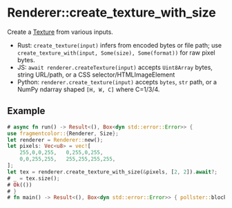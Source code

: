 # Renderer::create_texture_with_size

Create a [Texture](https://fragmentcolor.org/api/core/texture) from various inputs.

- Rust: `create_texture(input)` infers from encoded bytes or file path; use `create_texture_with(input, Some(size), Some(format))` for raw pixel bytes.
- JS: `await renderer.createTexture(input)` accepts `Uint8Array` bytes, string URL/path, or a CSS selector/HTMLImageElement
- Python: `renderer.create_texture(input)` accepts `bytes`, `str` path, or a NumPy ndarray shaped `[H, W, C]` where C=1/3/4.

## Example

```rust
# async fn run() -> Result<(), Box<dyn std::error::Error>> {
use fragmentcolor::{Renderer, Size};
let renderer = Renderer::new();
let pixels: Vec<u8> = vec![
    255,0,0,255,   0,255,0,255,
    0,0,255,255,   255,255,255,255,
];
let tex = renderer.create_texture_with_size(&pixels, [2, 2]).await?;
# _ = tex.size();
# Ok(())
# }
# fn main() -> Result<(), Box<dyn std::error::Error>> { pollster::block_on(run()) }
```
